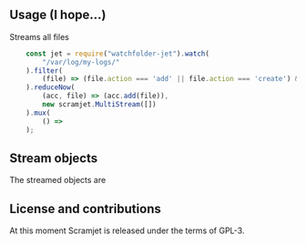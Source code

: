 ## Usage (I hope...)

Streams all files

```javascript
    const jet = require("watchfolder-jet").watch(
        "/var/log/my-logs/"
    ).filter(
        (file) => (file.action === 'add' || file.action === 'create') && file.isReadable
    ).reduceNow(
        (acc, file) => (acc.add(file)),
        new scramjet.MultiStream([])
    ).mux(
        () =>
    );

```

## Stream objects

The streamed objects are

## License and contributions

At this moment Scramjet is released under the terms of GPL-3.
